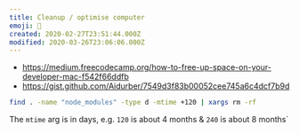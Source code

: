 ```yaml
---
title: Cleanup / optimise computer
emoji: 🧼
created: 2020-02-27T23:51:44.000Z
modified: 2020-03-26T23:06:06.000Z
---
```


- https://medium.freecodecamp.org/how-to-free-up-space-on-your-developer-mac-f542f66ddfb
- https://gist.github.com/Aidurber/7549d3f83b00052cee745a6c4dcf7b9d

```sh
find . -name "node_modules" -type d -mtime +120 | xargs rm -rf
```

The `mtime` arg is in days, e.g. `120` is about 4 months & `240` is about 8 months`
